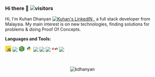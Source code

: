 ### Hi there 👋   ![visitors](https://visitor-badge.glitch.me/badge?page_id=kdhanyan.visitor-badge.issue.1)


Hi, I'm Kuhan Dhanyan  <a href="https://www.linkedin.com/in/kuhan-dhanyan/">
  <img  alt="Kuhan's LinkedIN" width="22px" src="https://raw.githubusercontent.com/peterthehan/peterthehan/master/assets/linkedin.svg" />
</a>, a full stack developer from Malaysia. My main interest is on new technologies, finding solutions for problems & doing Proof Of Concepts.<br />

**Languages and Tools:**  

<code><img height="20" src="https://raw.githubusercontent.com/github/explore/80688e429a7d4ef2fca1e82350fe8e3517d3494d/topics/javascript/javascript.png"></code>
<code><img height="20" src="https://iconape.com/wp-content/files/wd/371584/svg/371584.svg"></code>
<code><img height="20" src="https://raw.githubusercontent.com/github/explore/80688e429a7d4ef2fca1e82350fe8e3517d3494d/topics/nodejs/nodejs.png"></code>
<code><img height="20" src="https://raw.githubusercontent.com/github/explore/80688e429a7d4ef2fca1e82350fe8e3517d3494d/topics/python/python.png"></code>
<code><img height="20" src="https://iconape.com/wp-content/files/xm/353339/svg/microsoft-sql-server-seeklogo.com.svg"></code>
<code><img height="20" src="https://iconape.com/wp-content/files/sh/51404/svg/c--4.svg"></code>
<code><img height="20" src="https://iconape.com/wp-content/files/xm/370773/svg/370773.svg"></code>
<code><img height="20" src="https://raw.githubusercontent.com/github/explore/80688e429a7d4ef2fca1e82350fe8e3517d3494d/topics/git/git.png"></code>
<code><img height="20" src="https://iconape.com/wp-content/files/lf/371619/svg/371619.svg"></code>

</br>
<p align="center"> <img src="https://github-readme-stats.vercel.app/api?username=kdhanyan&show_icons=true&theme=gotham" alt="kdhanyan" />
